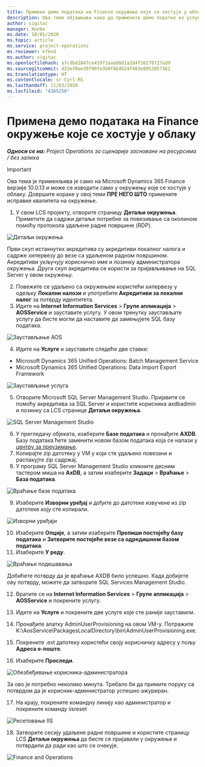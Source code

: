 ```yaml
---
title: Примена демо података на Finance окружење које се хостује у облаку
description: Ова тема објашњава како да примените демо податке из услуге Project Operations на Dynamics 365 Finance окружење хостовано у облаку.
author: sigitac
manager: Annbe
ms.date: 10/01/2020
ms.topic: article
ms.service: project-operations
ms.reviewer: kfend
ms.author: sigitac
ms.openlocfilehash: a7cdbd2847ce45972aadd0d1a2d4f26270727ad9
ms.sourcegitcommit: d33ef0ae39f90fe3b0f6b4524f483e8052057361
ms.translationtype: HT
ms.contentlocale: sr-Cyrl-RS
ms.lasthandoff: 11/03/2020
ms.locfileid: "4365256"
---
```

# <a name="apply-demo-data-to-a-finance-cloud-hosted-environment"></a>Примена демо података на Finance окружење које се хостује у облаку

_**Односи се на:** Project Operations за сценарије засноване на ресурсима / без залиха_

> [!IMPORTANT]
> Ова тема је применљива је само на Microsoft Dynamics 365 Finance верзије 10.0.13 и може се изводити само у окружењу које се хостује у облаку. Довршите кораке у овој теми **ПРЕ НЕГО ШТО** примените исправке квалитета на окружење.

1. У свом LCS пројекту, отворите страницу **Детаљи окружења**. Приметите да садржи детаље потребне за повезивање са околином помоћу протокола удаљене радне површине (RDP).

![Детаљи  окружења](./media/1EnvironmentDetails.png)

Први скуп истакнутих акредитива су акредитиви локалног налога и садрже хипервезу до везе са удаљеном радном површином. Акредитиви укључују корисничко име и лозинку администратора окружења. Други скуп акредитива се користи за пријављивање на SQL Server у овом окружењу.

2. Повежите се удаљено са окружењем користећи хипервезу у одељку **Локални налози** и употребите **Акредитиви за локални налог** за потврду идентитета.
3. Идите на **Internet Information Services** > **Групе апликација** > **AOSService** и зауставите услугу. У овом тренутку заустављате услугу да бисте могли да наставите да замењујете SQL базу података.

![Заустављање AOS](./media/2StopAOS.png)

4. Идите на **Услуге** и зауставите следеће две ставке:

- Microsoft Dynamics 365 Unified Operations: Batch Management Service
- Microsoft Dynamics 365 Unified Operations: Data Import Export Framework

![Заустављање услуга](./media/3StopServices.png)

5. Отворите Microsoft SQL Server Management Studio. Пријавите се помоћу акредитива за SQL Server и користите корисника axdbadmin и лозинку са LCS странице **Детаљи окружења**.

![SQL Server Management Studio](./media/4SSMS.png)

6. У прегледачу објеката, изаберите **Базе података** и пронађите **AXDB**. Базу података ћете заменити новом базом података која се налази у [центру за преузимање](https://download.microsoft.com/download/1/a/3/1a314bd2-b082-4a87-abdc-1ba26c92b63d/ProjOpsDemoDataFOGARelease.zip). 
7. Копирајте zip датотеку у VM у који сте удаљено повезани и распакујте zip садржај.
8. У програму SQL Server Management Studio кликните десним тастером миша на **AxDB**, а затим изаберите **Задаци** > **Враћање** > **База података**.

![Враћање базе података](./media/5RestoreDatabase.png)

9. Изаберите **Изворни уређај** и дођите до датотеке извучене из zip датотеке коју сте копирали.

![Изворни уређаји](./media/6SourceDevice.png)

10. Изаберите **Опције**, а затим изаберите **Препиши постојећу базу података** и **Затворите постојеће везе са одредишном базом података**. 
11. Изаберите **У реду**.

![Враћање подешавања](./media/7RestoreSetting.png)

Добићете потврду да је враћање AXDB било успешно. Када добијете ову потврду, можете да затворите SQL Services Management Studio.

12. Вратите се на **Internet Information Services** > **Групе апликација** > **AOSService** и покрените услугу.
13. Идите на **Услуге** и покрените две услуге које сте раније зауставили.

14. Пронађите алатку AdminUserProvisioning на овом VM-у. Потражите K:\AosService\PackagesLocalDirectory\bin\AdminUserProvisioning.exe.
15. Покрените .ext датотеку користећи своју корисничку адресу у пољу **Адреса е-поште**. 
16. Изаберите **Проследи**.

![Обезбеђивање корисника-администратора](./media/8AdminUserProvisioning.png)

За ово је потребно неколико минута. Требало би да примите поруку са потврдом да је корисник-администратор успешно ажуриран.

17. На крају, покрените командну линију као администратор и покрените команду iisreset

![Ресетовање IIS](./media/9IISReset.png)

18. Затворите сесију удаљене радне површине и користите страницу LCS **Детаљи окружења** да бисте се пријавили у окружење и потврдили да ради као што се очекује.

![Finance and Operations](./media/10FinanceAndOperations.png)
